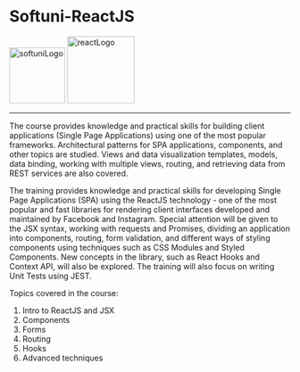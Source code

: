 # Softuni-ReactJS
<div id="icons">
<img width="100" alt="softuniLogo" src="https://user-images.githubusercontent.com/121745595/219448556-2c7c7f5a-c282-411b-9253-1b55fff353d7.png">
<img width="120" alt="reactLogo" src="https://upload.wikimedia.org/wikipedia/commons/thumb/a/a7/React-icon.svg/2300px-React-icon.svg.png">
</div>
<hr>
The course provides knowledge and practical skills for building client applications (Single Page Applications) using one of the most popular frameworks. Architectural patterns for SPA applications, components, and other topics are studied. Views and data visualization templates, models, data binding, working with multiple views, routing, and retrieving data from REST services are also covered.

The training provides knowledge and practical skills for developing Single Page Applications (SPA) using the ReactJS technology - one of the most popular and fast libraries for rendering client interfaces developed and maintained by Facebook and Instagram. Special attention will be given to the JSX syntax, working with requests and Promises, dividing an application into components, routing, form validation, and different ways of styling components using techniques such as CSS Modules and Styled Components. New concepts in the library, such as React Hooks and Context API, will also be explored. The training will also focus on writing Unit Tests using JEST.

Topics covered in the course:

1. Intro to ReactJS and JSX
2. Components
3. Forms
4. Routing
5. Hooks
6. Advanced techniques
